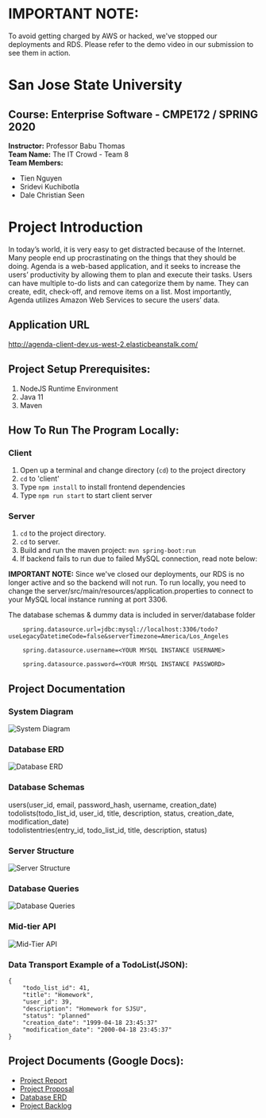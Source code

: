# **IMPORTANT NOTE:**

To avoid getting charged by AWS or hacked, we've stopped our deployments and RDS. Please refer to the demo video in our submission to see them in action.

# **San Jose State University**

## **Course:** Enterprise Software - CMPE172 / SPRING 2020

**Instructor:** Professor Babu Thomas <br />
**Team Name:** The IT Crowd - Team 8 <br />
**Team Members:**

- Tien Nguyen
- Sridevi Kuchibotla
- Dale Christian Seen

# Project Introduction

In today’s world, it is very easy to get distracted because of the Internet. Many people end up procrastinating on the things that they should be doing. Agenda is a web-based application, and it seeks to increase the users’ productivity by allowing them to plan and execute their tasks. Users can have multiple to-do lists and can categorize them by name. They can create, edit, check-off, and remove items on a list. Most importantly, Agenda utilizes Amazon Web Services to secure the users’ data.

## Application URL

http://agenda-client-dev.us-west-2.elasticbeanstalk.com/

## Project Setup Prerequisites:

1. NodeJS Runtime Environment
2. Java 11
3. Maven

## How To Run The Program Locally:

### Client

1. Open up a terminal and change directory (`cd`) to the project directory
2. `cd` to 'client'
3. Type `npm install` to install frontend dependencies
4. Type `npm run start` to start client server

### Server

1. `cd` to the project directory.
2. `cd` to server.
3. Build and run the maven project: `mvn spring-boot:run`
4. If backend fails to run due to failed MySQL connection, read note below:

**IMPORTANT NOTE:** Since we've closed our deployments, our RDS is no longer active and so the backend will not run. To run locally, you need to change the server/src/main/resources/application.properties to connect to your MySQL local instance running at port 3306.

The database schemas & dummy data is included in server/database folder

```
    spring.datasource.url=jdbc:mysql://localhost:3306/todo?useLegacyDatetimeCode=false&serverTimezone=America/Los_Angeles

    spring.datasource.username=<YOUR MYSQL INSTANCE USERNAME>

    spring.datasource.password=<YOUR MYSQL INSTANCE PASSWORD>
```

## Project Documentation

### System Diagram

![System Diagram](documentation/System%20Diagram.png)

### Database ERD

![Database ERD](documentation/ERD.png)

### Database Schemas

users(user_id, email, password_hash, username, creation_date) <br/>
todolists(todo_list_id, user_id, title, description, status, creation_date, modification_date) <br/>
todolistentries(entry_id, todo_list_id, title, description, status)

### Server Structure

![Server Structure](documentation/Server%20Structure.png)

### Database Queries

![Database Queries](documentation/queries.png)

### Mid-tier API

![Mid-Tier API](documentation/api.PNG)

### Data Transport Example of a TodoList(JSON):

```
{
    "todo_list_id": 41,
    "title": "Homework",
    "user_id": 39,
    "description": "Homework for SJSU",
    "status": "planned"
    "creation_date": "1999-04-18 23:45:37"
    "modification_date": "2000-04-18 23:45:37"
}
```

## Project Documents (Google Docs):

- [Project Report](https://docs.google.com/document/d/1Uxd7TTeCD-0PiNiAxDvdvqvcGygJw6UGnfWWuA8b8IU/edit?usp=sharing)
- [Project Proposal](https://docs.google.com/document/d/1qxvki3F0zz8bxmlaqNY0W6UA-gU2xafN5GrrWD1lQOs/edit?usp=sharing)
- [Database ERD](https://drive.google.com/file/d/1YBNmNB-DwWwcsTWDBla1Nk2MjC2HV14G/view?usp=sharing)
- [Project Backlog](https://docs.google.com/spreadsheets/d/1xL222FVPeo5MLKAXXRyjO8meQvX-7i1IBg-ogQp9kgw/edit?usp=sharing)
